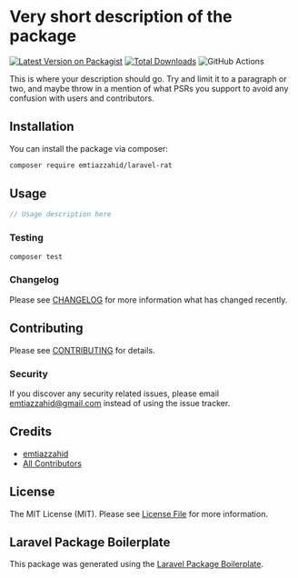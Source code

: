 # Very short description of the package

[![Latest Version on Packagist](https://img.shields.io/packagist/v/emtiazzahid/laravel-rat.svg?style=flat-square)](https://packagist.org/packages/emtiazzahid/laravel-rat)
[![Total Downloads](https://img.shields.io/packagist/dt/emtiazzahid/laravel-rat.svg?style=flat-square)](https://packagist.org/packages/emtiazzahid/laravel-rat)
![GitHub Actions](https://github.com/emtiazzahid/laravel-rat/actions/workflows/main.yml/badge.svg)

This is where your description should go. Try and limit it to a paragraph or two, and maybe throw in a mention of what PSRs you support to avoid any confusion with users and contributors.

## Installation

You can install the package via composer:

```bash
composer require emtiazzahid/laravel-rat
```

## Usage

```php
// Usage description here
```

### Testing

```bash
composer test
```

### Changelog

Please see [CHANGELOG](CHANGELOG.md) for more information what has changed recently.

## Contributing

Please see [CONTRIBUTING](CONTRIBUTING.md) for details.

### Security

If you discover any security related issues, please email emtiazzahid@gmail.com instead of using the issue tracker.

## Credits

-   [emtiazzahid](https://github.com/emtiazzahid)
-   [All Contributors](../../contributors)

## License

The MIT License (MIT). Please see [License File](LICENSE.md) for more information.

## Laravel Package Boilerplate

This package was generated using the [Laravel Package Boilerplate](https://laravelpackageboilerplate.com).
